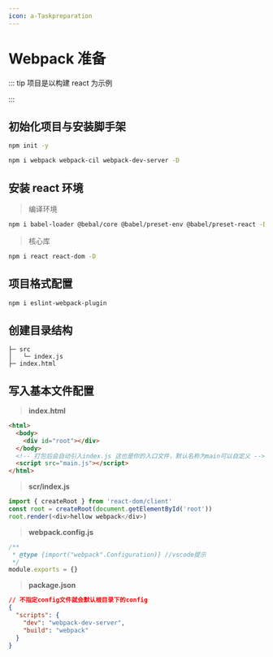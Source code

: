 ```yaml
---
icon: a-Taskpreparation
---
```


# Webpack 准备

::: tip 项目是以构建 react 为示例

:::

## 初始化项目与安装脚手架

```sh
npm init -y
```

```sh
npm i webpack webpack-cil webpack-dev-server -D
```

## 安装 react 环境

> 编译环境

```sh
npm i babel-loader @bebal/core @babel/preset-env @babel/preset-react -D
```

> 核心库

```sh
npm i react react-dom -D
```

## 项目格式配置

```sh
npm i eslint-webpack-plugin
```

## 创建目录结构

```text
├─ src
│   └─ index.js
├─ index.html
```

## 写入基本文件配置

> **index.html**

```html
<html>
  <body>
    <div id="root"></div>
  </body>
  <!-- 打包后会自动引入index.js 这也是你的入口文件，默认名称为main可以自定义 -->
  <script src="main.js"></script>
</html>
```

> **scr/index.js**

```js
import { createRoot } from 'react-dom/client'
const root = createRoot(document.getElementById('root'))
root.render(<div>hellow webpack</div>)
```

> **webpack.config.js**

```js
/**
 * @type {import("webpack".Configuration)} //vscode提示
 */
module.exports = {}
```

> **package.json**

```json
// 不指定config文件就会默认根目录下的config
{
  "scripts": {
    "dev": "webpack-dev-server",
    "build": "webpack"
  }
}
```
